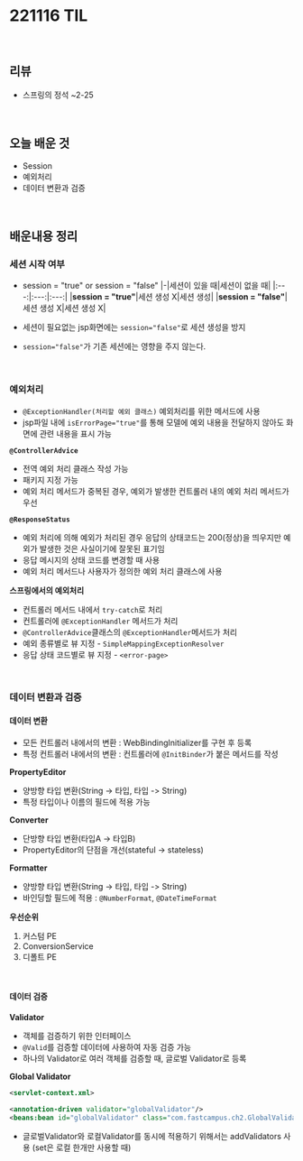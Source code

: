 # 221116 TIL
<br/>

## 리뷰
- 스프링의 정석 ~2-25
<br/>

## 오늘 배운 것
- Session
- 예외처리
- 데이터 변환과 검증 
<br/>

## 배운내용 정리

### 세션 시작 여부
- session = "true" or session = "false"
  |-|세션이 있을 때|세션이 없을 때|
  |:---:|:---:|:---:|
  |**session = "true"**|세션 생성 X|세션 생성|
  |**session = "false"**|세션 생성 X|세션 생성 X|

- 세션이 필요없는 jsp화면에는 `session="false"`로 세션 생성을 방지
- `session="false"`가 기존 세션에는 영향을 주지 않는다.
<br/>

### 예외처리
- `@ExceptionHandler(처리할 예외 클래스)` 예외처리를 위한 메서드에 사용
- jsp파일 내에 `isErrorPage="true"`를 통해 모델에 예외 내용을 전달하지 않아도 화면에 관련 내용을 표시 가능

**`@ControllerAdvice`**
- 전역 예외 처리 클래스 작성 가능
- 패키지 지정 가능
- 예외 처리 메서드가 중복된 경우, 예외가 발생한 컨트롤러 내의 예외 처리 메서드가 우선

**`@ResponseStatus`**
- 예외 처리에 의해 예외가 처리된 경우 응답의 상태코드는 200(정상)을 띄우지만 예외가 발생한 것은 사실이기에 잘못된 표기임
- 응답 메시지의 상태 코드를 변경할 때 사용
- 예외 처리 메서드나 사용자가 정의한 예외 처리 클래스에 사용

**스프링에서의 예외처리**
- 컨트롤러 메서드 내에서 `try-catch`로 처리
- 컨트롤러에 `@ExceptionHandler` 메서드가 처리
- `@ControllerAdvice`클래스의 `@ExceptionHandler`메서드가 처리
- 예외 종류별로 뷰 지정 - `SimpleMappingExceptionResolver`
- 응답 상태 코드별로 뷰 지정 - `<error-page>`

<br/>

### 데이터 변환과 검증

#### 데이터 변환
- 모든 컨트롤러 내에서의 변환 : WebBindingInitializer를 구현 후 등록
- 특정 컨트롤러 내에서의 변환 : 컨트롤러에 `@InitBinder`가 붙은 메서드를 작성

**PropertyEditor**
- 양방향 타입 변환(String -> 타입, 타입 -> String) 
- 특정 타입이나 이름의 필드에 적용 가능

**Converter**
- 단방향 타입 변환(타입A -> 타입B)
- PropertyEditor의 단점을 개선(stateful -> stateless)

**Formatter**
- 양방향 타입 변환(String -> 타입, 타입 -> String)
- 바인딩할 필드에 적용 : `@NumberFormat`, `@DateTimeFormat`

**우선순위**
1. 커스텀 PE
2. ConversionService
3. 디폴트 PE

<br/>

#### 데이터 검증

**Validator**
- 객체를 검증하기 위한 인터페이스
- `@Valid`를 검증할 데이터에 사용하여 자동 검증 가능
- 하나의 Validator로 여러 객체를 검증할 때, 글로벌 Validator로 등록

**Global Validator**
```xml
<servlet-context.xml>

<annotation-driven validator="globalValidator"/>
<beans:bean id="globalValidator" class="com.fastcampus.ch2.GlobalValidator"/>
```
- 글로벌Validator와 로컬Validator를 동시에 적용하기 위해서는 addValidators 사용 (set은 로컬 한개만 사용할 때)

